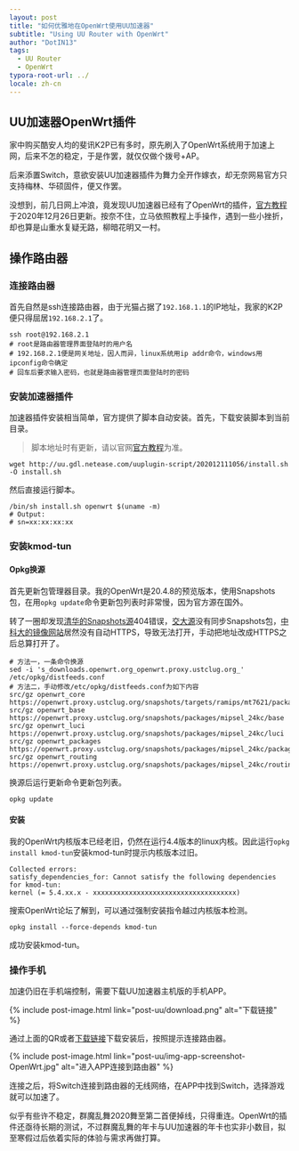 ```yaml
---
layout: post
title: "如何优雅地在OpenWrt使用UU加速器"
subtitle: "Using UU Router with OpenWrt"
author: "DotIN13"
tags:
  - UU Router
  - OpenWrt
typora-root-url: ../
locale: zh-cn
---
```


## UU加速器OpenWrt插件

家中购买酷安人均的斐讯K2P已有多时，原先刷入了OpenWrt系统用于加速上网，后来不怎的稳定，于是作罢，就仅仅做个拨号+AP。

后来添置Switch，意欲安装UU加速器插件为舞力全开作嫁衣，却无奈网易官方只支持梅林、华硕固件，便又作罢。

没想到，前几日网上冲浪，竟发现UU加速器已经有了OpenWrt的插件，[官方教程](https://router.uu.163.com/app/baike/public/5f963c9304c215e129ca40e8.html)于2020年12月26日更新。按奈不住，立马依照教程上手操作，遇到一些小挫折，却也算是山重水复疑无路，柳暗花明又一村。

## 操作路由器

### 连接路由器

首先自然是ssh连接路由器，由于光猫占据了`192.168.1.1`的IP地址，我家的K2P便只得屈居`192.168.2.1`了。

``` shell
ssh root@192.168.2.1
# root是路由器管理界面登陆时的用户名
# 192.168.2.1便是网关地址，因人而异，linux系统用ip addr命令，windows用ipconfig命令确定
# 回车后要求输入密码，也就是路由器管理页面登陆时的密码
```

### 安装加速器插件

加速器插件安装相当简单，官方提供了脚本自动安装。首先，下载安装脚本到当前目录。

> 脚本地址时有更新，请以官网[官方教程](https://router.uu.163.com/app/baike/public/5f963c9304c215e129ca40e8.html)为准。

```shell
wget http://uu.gdl.netease.com/uuplugin-script/202012111056/install.sh -O install.sh
```

然后直接运行脚本。

```shell
/bin/sh install.sh openwrt $(uname -m)
# Output:
# sn=xx:xx:xx:xx
```

### 安装kmod-tun

#### Opkg换源

首先更新包管理器目录。我的OpenWrt是20.4.8的预览版本，使用Snapshots包，在用`opkg update`命令更新包列表时非常慢，因为官方源在国外。

转了一圈却发现[清华的Snapshots源](https://mirrors.tuna.tsinghua.edu.cn/openwrt/snapshots/targets/)404错误，[交大源](https://mirror.sjtu.edu.cn/openwrt/snapshots/)没有同步Snapshots包，[中科大的镜像网站](http://mirrors.ustc.edu.cn/openwrt/snapshots/targets/)居然没有自动HTTPS，导致无法打开，手动把地址改成HTTPS之后总算打开了。

```shell
# 方法一，一条命令换源
sed -i 's_downloads.openwrt.org_openwrt.proxy.ustclug.org_' /etc/opkg/distfeeds.conf
# 方法二，手动修改/etc/opkg/distfeeds.conf为如下内容
src/gz openwrt_core https://openwrt.proxy.ustclug.org/snapshots/targets/ramips/mt7621/packages
src/gz openwrt_base https://openwrt.proxy.ustclug.org/snapshots/packages/mipsel_24kc/base
src/gz openwrt_luci https://openwrt.proxy.ustclug.org/snapshots/packages/mipsel_24kc/luci
src/gz openwrt_packages https://openwrt.proxy.ustclug.org/snapshots/packages/mipsel_24kc/packages
src/gz openwrt_routing https://openwrt.proxy.ustclug.org/snapshots/packages/mipsel_24kc/routing
```

换源后运行更新命令更新包列表。

```shell
opkg update
```

#### 安装

我的OpenWrt内核版本已经老旧，仍然在运行4.4版本的linux内核。因此运行`opkg install kmod-tun`安装kmod-tun时提示内核版本过旧。

```shell
Collected errors:
satisfy_dependencies_for: Cannot satisfy the following dependencies for kmod-tun:
kernel (= 5.4.xx.x - xxxxxxxxxxxxxxxxxxxxxxxxxxxxxxxxxxxx)
```

搜索OpenWrt论坛了解到，可以通过强制安装指令越过内核版本检测。

```shell
opkg install --force-depends kmod-tun
```

成功安装kmod-tun。

### 操作手机

加速仍旧在手机端控制，需要下载UU加速器主机版的手机APP。

{% include post-image.html link="post-uu/download.png" alt="下载链接" %}

通过上面的QR或者[下载链接](https://adl.netease.com/d/g/uu/c/uu_router?from=qr)下载安装后，按照提示连接路由器。

{% include post-image.html link="post-uu/img-app-screenshot-OpenWrt.jpg" alt="进入APP连接到路由器" %}

连接之后，将Switch连接到路由器的无线网络，在APP中找到Switch，选择游戏就可以加速了。

似乎有些许不稳定，群魔乱舞2020舞至第二首便掉线，只得重连。OpenWrt的插件还亟待长期的测试，不过群魔乱舞的年卡与UU加速器的年卡也实非小数目，拟至寒假过后依着实际的体验与需求再做打算。
